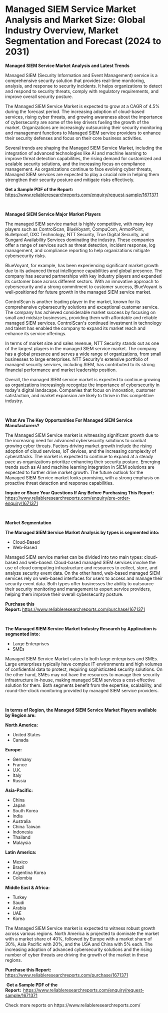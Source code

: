 <p><h1>Managed SIEM Service Market Analysis and Market Size: Global Industry Overview, Market Segmentation and Forecast (2024 to 2031)</h1></p><p><strong>Managed SIEM Service Market Analysis and Latest Trends</strong></p>
<p><p>Managed SIEM (Security Information and Event Management) service is a comprehensive security solution that provides real-time monitoring, analysis, and response to security incidents. It helps organizations to detect and respond to security threats, comply with regulatory requirements, and improve overall security posture.</p><p>The Managed SIEM Service Market is expected to grow at a CAGR of 4.5% during the forecast period. The increasing adoption of cloud-based services, rising cyber threats, and growing awareness about the importance of cybersecurity are some of the key drivers fueling the growth of the market. Organizations are increasingly outsourcing their security monitoring and management functions to Managed SIEM service providers to enhance their security defenses and focus on their core business activities.</p><p>Several trends are shaping the Managed SIEM Service Market, including the integration of advanced technologies like AI and machine learning to improve threat detection capabilities, the rising demand for customized and scalable security solutions, and the increasing focus on compliance management. As organizations continue to face evolving cyber threats, Managed SIEM services are expected to play a crucial role in helping them strengthen their security posture and mitigate risks effectively.</p></p>
<p><strong>Get a Sample PDF of the Report:&nbsp;</strong> <a href="https://www.reliableresearchreports.com/enquiry/request-sample/1671371">https://www.reliableresearchreports.com/enquiry/request-sample/1671371</a></p>
<p>&nbsp;</p>
<p><strong>Managed SIEM Service Major Market Players</strong></p>
<p><p>The managed SIEM service market is highly competitive, with many key players such as ControlScan, BlueVoyant, CompuCom, ArmorPoint, Bulletproof, DXC Technology, NTT Security, True Digital Security, and Sungard Availability Services dominating the industry. These companies offer a range of services such as threat detection, incident response, log management, and compliance reporting to help organizations mitigate cybersecurity risks.</p><p>BlueVoyant, for example, has been experiencing significant market growth due to its advanced threat intelligence capabilities and global presence. The company has secured partnerships with key industry players and expanded its customer base across different sectors. With an innovative approach to cybersecurity and a strong commitment to customer success, BlueVoyant is well-positioned for future growth in the managed SIEM service market.</p><p>ControlScan is another leading player in the market, known for its comprehensive cybersecurity solutions and exceptional customer service. The company has achieved considerable market success by focusing on small and midsize businesses, providing them with affordable and reliable managed SIEM services. ControlScan's continued investment in technology and talent has enabled the company to expand its market reach and enhance its service offerings.</p><p>In terms of market size and sales revenue, NTT Security stands out as one of the largest players in the managed SIEM service market. The company has a global presence and serves a wide range of organizations, from small businesses to large enterprises. NTT Security's extensive portfolio of managed security services, including SIEM, has contributed to its strong financial performance and market leadership position.</p><p>Overall, the managed SIEM service market is expected to continue growing as organizations increasingly recognize the importance of cybersecurity in today's digital landscape. Companies that focus on innovation, customer satisfaction, and market expansion are likely to thrive in this competitive industry.</p></p>
<p>&nbsp;</p>
<p><strong>What Are The Key Opportunities For Managed SIEM Service Manufacturers?</strong></p>
<p><p>The Managed SIEM Service market is witnessing significant growth due to the increasing need for advanced cybersecurity solutions to combat growing cyber threats. Factors driving market growth include the rising adoption of cloud services, IoT devices, and the increasing complexity of cyberattacks. The market is expected to continue to expand at a steady pace as organizations prioritize enhancing their security posture. Emerging trends such as AI and machine learning integration in SIEM solutions are expected to further drive market growth. The future outlook for the Managed SIEM Service market looks promising, with a strong emphasis on proactive threat detection and response capabilities.</p></p>
<p><strong>Inquire or Share Your Questions If Any Before Purchasing This Report:</strong> <a href="https://www.reliableresearchreports.com/enquiry/pre-order-enquiry/1671371">https://www.reliableresearchreports.com/enquiry/pre-order-enquiry/1671371</a></p>
<p>&nbsp;</p>
<p><strong>Market Segmentation</strong></p>
<p><strong>The Managed SIEM Service Market Analysis by types is segmented into:</strong></p>
<p><ul><li>Cloud-Based</li><li>Web-Based</li></ul></p>
<p><p>Managed SIEM service market can be divided into two main types: cloud-based and web-based. Cloud-based managed SIEM services involve the use of cloud computing infrastructure and resources to collect, store, and analyze security event data. On the other hand, web-based managed SIEM services rely on web-based interfaces for users to access and manage their security event data. Both types offer businesses the ability to outsource their security monitoring and management to expert service providers, helping them improve their overall cybersecurity posture.</p></p>
<p><strong>Purchase this Report:&nbsp;</strong><a href="https://www.reliableresearchreports.com/purchase/1671371">https://www.reliableresearchreports.com/purchase/1671371</a></p>
<p>&nbsp;</p>
<p><strong>The Managed SIEM Service Market Industry Research by Application is segmented into:</strong></p>
<p><ul><li>Large Enterprises</li><li>SMEs</li></ul></p>
<p><p>Managed SIEM Service Market caters to both large enterprises and SMEs. Large enterprises typically have complex IT environments and high volumes of confidential data to protect, requiring sophisticated security solutions. On the other hand, SMEs may not have the resources to manage their security infrastructure in-house, making managed SIEM services a cost-effective solution for them. Both segments benefit from the expertise, scalability, and round-the-clock monitoring provided by managed SIEM service providers.</p></p>
<p>&nbsp;</p>
<p><strong>In terms of Region, the Managed SIEM Service Market Players available by Region are:</strong></p>
<p>
    <p> <strong> North America: </strong>
        <ul>
            <li>United States</li>
            <li>Canada</li>
        </ul>
        </p> 
    <p> <strong> Europe: </strong>
        <ul>
            <li>Germany</li>
            <li>France</li>
            <li>U.K.</li>
            <li>Italy</li>
            <li>Russia</li>
        </ul>
        </p> 
    <p> <strong> Asia-Pacific: </strong>
        <ul>
            <li>China</li>
            <li>Japan</li>
            <li>South Korea</li>
            <li>India</li>
            <li>Australia</li>
            <li>China Taiwan</li>
            <li>Indonesia</li>
            <li>Thailand</li>
            <li>Malaysia</li>
        </ul>
        </p> 
    <p> <strong> Latin America: </strong>
        <ul>
            <li>Mexico</li>
            <li>Brazil</li>
            <li>Argentina Korea</li>
            <li>Colombia</li>
        </ul>
        </p> 
    <p> <strong> Middle East & Africa: </strong>
        <ul>
            <li>Turkey</li>
            <li>Saudi</li>
            <li>Arabia</li>
            <li>UAE</li>
            <li>Korea</li>
        </ul>
    </p>
    </p>
<p><p>The Managed SIEM Service market is expected to witness robust growth across various regions. North America is projected to dominate the market with a market share of 40%, followed by Europe with a market share of 30%, Asia Pacific with 20%, and the USA and China with 5% each. The increasing adoption of advanced cybersecurity solutions and the rising number of cyber threats are driving the growth of the market in these regions.</p></p>
<p><strong>Purchase this Report: </strong><a href="https://www.reliableresearchreports.com/purchase/1671371">https://www.reliableresearchreports.com/purchase/1671371</a></p>
<p>&nbsp;<strong>Get a Sample PDF of the Report:&nbsp;&nbsp;</strong><a href="https://www.reliableresearchreports.com/enquiry/request-sample/1671371">https://www.reliableresearchreports.com/enquiry/request-sample/1671371</a></p>
<p><strong></strong></p>
<p>Check more reports on https://www.reliableresearchreports.com/</p>